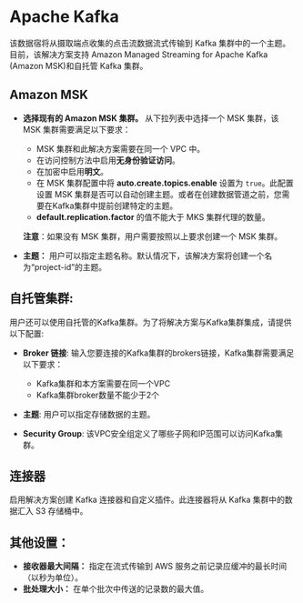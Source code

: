 # Apache Kafka
该数据宿将从摄取端点收集的点击流数据流式传输到 Kafka 集群中的一个主题。
目前，该解决方案支持 Amazon Managed Streaming for Apache Kafka (Amazon MSK)和自托管 Kafka 集群。

## Amazon MSK
* **选择现有的 Amazon MSK 集群。** 从下拉列表中选择一个 MSK 集群，该 MSK 集群需要满足以下要求：
    * MSK 集群和此解决方案需要在同一个 VPC 中。
    * 在访问控制方法中启用**无身份验证访问**。
    * 在加密中启用**明文**。
    * 在 MSK 集群配置中将 **auto.create.topics.enable** 设置为 `true`。此配置设置 MSK 集群是否可以自动创建主题。或者在创建数据管道之前，您需要在Kafka集群中提前创建特定的主题。
    * **default.replication.factor** 的值不能大于 MKS 集群代理的数量。

    **注意**：如果没有 MSK 集群，用户需要按照以上要求创建一个 MSK 集群。

* **主题：** 用户可以指定主题名称。默认情况下，该解决方案将创建一个名为“project-id”的主题。

## 自托管集群:
用户还可以使用自托管的Kafka集群。为了将解决方案与Kafka集群集成，请提供以下配置:

* **Broker 链接**: 输入您要连接的Kafka集群的brokers链接，Kafka集群需要满足以下要求：
  * Kafka集群和本方案需要在同一个VPC
  * Kafka集群broker数量不能少于2个

* **主题**: 用户可以指定存储数据的主题。
* **Security Group**: 该VPC安全组定义了哪些子网和IP范围可以访问Kafka集群。

## 连接器
启用解决方案创建 Kafka 连接器和自定义插件。此连接器将从 Kafka 集群中的数据汇入 S3 存储桶中。

## 其他设置：
* **接收器最大间隔：** 指定在流式传输到 AWS 服务之前记录应缓冲的最长时间（以秒为单位）。
* **批处理大小：** 在单个批次中传送的记录数的最大值。
